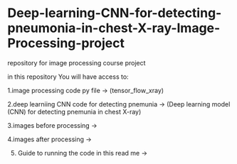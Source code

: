 # Deep-learning-CNN-for-detecting-pneumonia-in-chest-X-ray-Image-Processing-project
repository for  image processing course project

in this repository You will have access to: 

1.image processing code py file -> (tensor_flow_xray)

2.deep learniing CNN code for detecting pnemunia -> (Deep learning model (CNN) for detecting pnemunia in chest X-ray)

3.images before processing ->

4.images after processing ->

5. Guide to running the code in this read me ->


